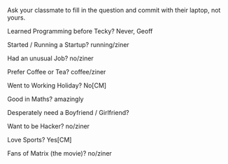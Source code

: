 Ask your classmate to fill in the question and commit with their laptop, not yours.

Learned Programming before Tecky? Never, Geoff

Started / Running a Startup? running/ziner

Had an unusual Job? no/ziner

Prefer Coffee or Tea? coffee/ziner

Went to Working Holiday? No[CM]

Good in Maths? amazingly 

Desperately need a Boyfriend / Girlfriend? 

Want to be Hacker? no/ziner

Love Sports? Yes[CM]

Fans of Matrix (the movie)?  no/ziner